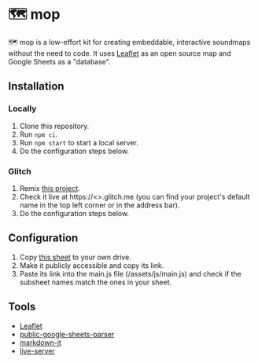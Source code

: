 # 🗺️ mop

🗺️ mop is a low-effort kit for creating embeddable, interactive soundmaps without the need to code. It uses [Leaflet](https://leafletjs.com/) as an open source map and Google Sheets as a "database".

## Installation

### Locally

1. Clone this repository.
2. Run `npm ci`.
3. Run `npm start` to start a local server.
4. Do the configuration steps below.

### Glitch

1. Remix [this project](https://glitch.com/edit/#!/campnotes-mop).
2. Check it live at https://<<projectname>>.glitch.me (you can find your project's default name in the top left corner or in the address bar).
3. Do the configuration steps below.

## Configuration

1. Copy [this sheet](https://docs.google.com/spreadsheets/d/1IdwTTG68o08BeoPjmV410-04hxljbD1R4wK8cybWmdY/edit#gid=0) to your own drive.
2. Make it publicly accessible and copy its link.
3. Paste its link into the main.js file (/assets/js/main.js) and check if the subsheet names match the ones in your sheet.

## Tools

- [Leaflet](https://leafletjs.com/)
- [public-google-sheets-parser](https://github.com/fureweb-com/public-google-sheets-parser)
- [markdown-it](https://github.com/markdown-it/markdown-it)
- [live-server](https://www.npmjs.com/package/live-server)
